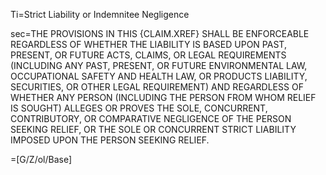 Ti=Strict Liability or Indemnitee Negligence

sec=<span style="text-transform:uppercase">The provisions in this {Claim.Xref} shall be enforceable regardless of whether the liability is based upon past, present, or future acts, claims, or legal requirements (including any past, present, or future environmental law, occupational safety and health law, or  products liability, securities, or other legal requirement) and regardless of whether any person (including the person from whom relief is sought) alleges or proves the sole, concurrent, contributory, or comparative negligence of the person seeking relief, or the sole or concurrent strict liability imposed upon the person seeking relief.</span>

=[G/Z/ol/Base]
